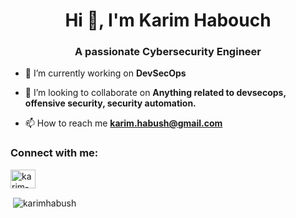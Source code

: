 <h1 align="center">Hi 👋, I'm Karim Habouch</h1>
<h3 align="center">A passionate Cybersecurity Engineer</h3>

- 🔭 I’m currently working on **DevSecOps**

- 👯 I’m looking to collaborate on **Anything related to devsecops, offensive security, security automation.**

- 📫 How to reach me **karim.habush@gmail.com**

<h3 align="left">Connect with me:</h3>
<p align="left">
<a href="https://linkedin.com/in/karim-habouch" target="blank"><img align="center" src="https://raw.githubusercontent.com/rahuldkjain/github-profile-readme-generator/master/src/images/icons/Social/linked-in-alt.svg" alt="karim-habouch" height="30" width="40" /></a>
</p>

<p>&nbsp;<img align="center" src="https://github-readme-stats.vercel.app/api?username=karimhabush&show_icons=true&locale=en" alt="karimhabush" /></p>
